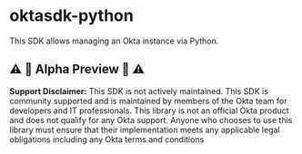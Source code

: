 oktasdk-python
=======================

This SDK allows managing an Okta instance via Python.

## :warning: :construction: Alpha Preview :construction: :warning:

**Support Disclaimer:** This SDK is not actively maintained. This SDK is community supported and is maintained by members of the Okta team for developers and IT professionals. This library is not an official Okta product and does not qualify for any Okta support. Anyone who chooses to use this library must ensure that their implementation meets any applicable legal obligations including any Okta terms and conditions
